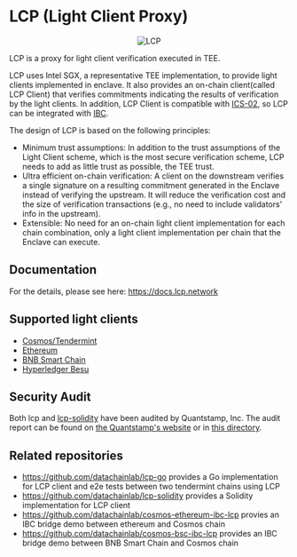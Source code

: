 # LCP (Light Client Proxy)

<div align="center">
  <img alt="LCP" src="./.github/logo.png" />
</div>

LCP is a proxy for light client verification executed in TEE.

LCP uses Intel SGX, a representative TEE implementation, to provide light clients implemented in enclave. It also provides an on-chain client(called LCP Client) that verifies commitments indicating the results of verification by the light clients. In addition, LCP Client is compatible with [ICS-02](https://github.com/cosmos/ibc/tree/main/spec/core/ics-002-client-semantics), so LCP can be integrated with [IBC](https://github.com/cosmos/ibc).

The design of LCP is based on the following principles:

- Minimum trust assumptions: In addition to the trust assumptions of the Light Client scheme, which is the most secure verification scheme, LCP needs to add as little trust as possible, the TEE trust.
- Ultra efficient on-chain verification: A client on the downstream verifies a single signature on a resulting commitment generated in the Enclave instead of verifying the upstream. It will reduce the verification cost and the size of verification transactions (e.g., no need to include validators' info in the upstream).
- Extensible: No need for an on-chain light client implementation for each chain combination, only a light client implementation per chain that the Enclave can execute.

## Documentation

For the details, please see here: https://docs.lcp.network

## Supported light clients

- [Cosmos/Tendermint](https://github.com/datachainlab/lcp/tree/main/modules/tendermint-lc)
- [Ethereum](https://github.com/datachainlab/ethereum-elc)
- [BNB Smart Chain](https://github.com/datachainlab/parlia-elc)
- [Hyperledger Besu](https://github.com/datachainlab/besu-qbft-elc)

## Security Audit

Both lcp and [lcp-solidity](https://github.com/datachainlab/lcp-solidity) have been audited by Quantstamp, Inc. The audit report can be found on [the Quantstamp's website](https://certificate.quantstamp.com/full/datachain-lc-ps/4c1873cd-919f-4191-89c8-59d03d7fdcb8/index.html) or in [this directory](./docs/audit).

## Related repositories

- https://github.com/datachainlab/lcp-go provides a Go implementation for LCP client and e2e tests between two tendermint chains using LCP
- https://github.com/datachainlab/lcp-solidity provides a Solidity implementation for LCP client
- https://github.com/datachainlab/cosmos-ethereum-ibc-lcp provies an IBC bridge demo between ethereum and Cosmos chain
- https://github.com/datachainlab/cosmos-bsc-ibc-lcp provides an IBC bridge demo between BNB Smart Chain and Cosmos chain
